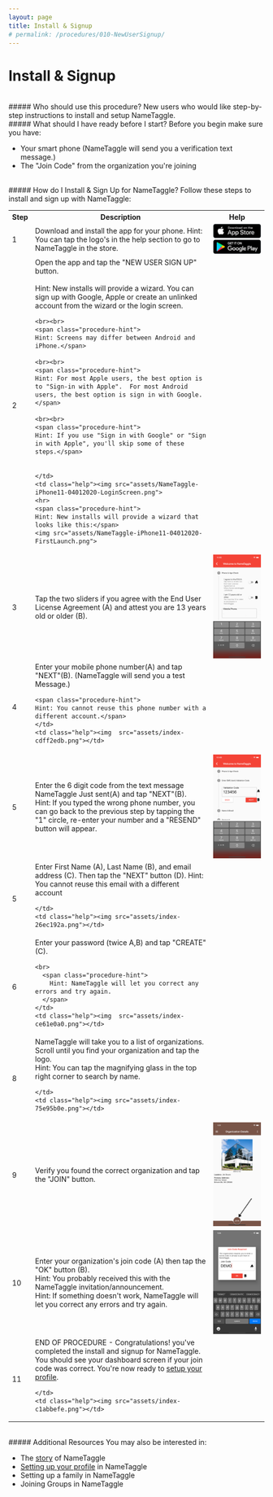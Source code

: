 ```yaml
---
layout: page
title: Install & Signup
# permalink: /procedures/010-NewUserSignup/
---
```


<h1 class="perm-marker">Install & Signup</h1>

<br>
##### Who should use this procedure?
New users who would like step-by-step instructions to install and setup NameTaggle.

<br>
##### What should I have ready before I start?
Before you begin make sure you have:
<ul class="release-bullets">
<li> Your smart phone (NameTaggle will send you a verification text message.)</li>
<li>The "Join Code" from the organization you're joining</li>
</ul>

<br>
##### How do I Install & Sign Up for NameTaggle?
Follow these steps to install and sign up with NameTaggle:
<table class="procedure-table">
  <tr>
    <th>Step</th>
    <th>Description</th>
    <th>Help</th>
  </tr>
  <tr>
    <td class="step-num">1</td>
    <td class="description">Download and install the app for your phone.
    <span class="procedure-hint">
    Hint: You can tap the logo's in the help section to go to NameTaggle in the store.</span>
    </td>
    <td class="help">
      <a href="https://apps.apple.com/us/app/nametaggle/id1479297455"><img src="/assets/download-app-store.png"></a>
      <br>
      <a href="https://play.google.com/store/apps/details?id=com.nametaggle.nametaggle&hl=en_US"><img src="/assets/download-google-play.png"></a>
    </td>
  </tr>
  <tr>
    <td class="step-num">2</td>
    <td class="description">Open the app and tap the "NEW USER SIGN UP" button.
    <br><br>
    <span class="procedure-hint">
    Hint: New installs will provide a wizard.  You can sign up with Google, Apple or create an unlinked account from the wizard or the login screen.</span>

    <br><br>
    <span class="procedure-hint">
    Hint: Screens may differ between Android and iPhone.</span>

    <br><br>
    <span class="procedure-hint">
    Hint: For most Apple users, the best option is to "Sign-in with Apple".  For most Android users, the best option is sign in with Google.</span>

    <br><br>
    <span class="procedure-hint">
    Hint: If you use "Sign in with Google" or "Sign in with Apple", you'll skip some of these steps.</span>


    </td>
    <td class="help"><img src="assets/NameTaggle-iPhone11-04012020-LoginScreen.png">
    <hr>
    <span class="procedure-hint">
    Hint: New installs will provide a wizard that looks like this:</span>
    <img src="assets/NameTaggle-iPhone11-04012020-FirstLaunch.png">

</td>
  </tr>

  <tr>
    <td class="step-num">3</td>
    <td class="description"> Tap the two sliders if you agree with the End User License Agreement (A) and attest you are 13 years old or older (B).</td>
    <td class="help"><img src="assets/index-afa40d10.png"></td>
  </tr>

  <tr>
    <td class="step-num">4</td>
    <td class="description">Enter your mobile phone number(A) and tap "NEXT"(B). (NameTaggle will send you a test Message.)

    <span class="procedure-hint">
    Hint: You cannot reuse this phone number with a different account.</span>
    </td>
    <td class="help"><img  src="assets/index-cdff2edb.png"></td>
  </tr>

  <tr>
    <td class="step-num">5</td>
    <td class="description">Enter the 6 digit code from the text message NameTaggle Just sent(A) and tap "NEXT"(B). <br>
    <span class="procedure-hint">
    Hint: If you typed the wrong phone number, you can go back to the previous step by tapping the "1" circle, re-enter your number and a "RESEND" button will appear. </span></td>
    <td class="help"><img  src="assets/index-4f3e7a2f.png"></td>
  </tr>

  <tr>
    <td class="step-num">5</td>
    <td class="description">Enter First Name (A), Last Name (B), and email address (C). Then tap the "NEXT" button (D).
    <span class="procedure-hint">
      Hint: You cannot reuse this email with a different account
    </span>

    </td>
    <td class="help"><img src="assets/index-26ec192a.png"></td>
  </tr>


  <tr>
    <td class="step-num">6</td>
    <td class="description">Enter your password (twice A,B) and tap "CREATE" (C).

    <br>
      <span class="procedure-hint">
        Hint: NameTaggle will let you correct any errors and try again.
      </span>
    </td>
    <td class="help"><img  src="assets/index-ce61e0a0.png"></td>
  </tr>

  <tr>
    <td class="step-num">8</td>
    <td class="description">NameTaggle will take you to a list of organizations. Scroll until you find your organization and tap the logo.
    <br>
    <span class="procedure-hint">
      Hint: You can tap the magnifying glass in the top right corner to search by name.
      </span>

    </td>
    <td class="help"><img src="assets/index-75e95b0e.png"></td>
  </tr>

  <tr>
    <td class="step-num">9</td>
    <td class="description">
      Verify you found the correct organization and tap the "JOIN" button.
    </td>
    <td class="help"><img src="assets/index-5c5916b6.png"></td>
  </tr>



  <tr>
    <td class="step-num">10</td>
    <td class="description"> Enter your organization's join code (A) then tap the "OK" button (B).
    <br>
    <span class="procedure-hint">
      Hint: You probably received this with the NameTaggle invitation/announcement.
      </span>
      <br>
    <span class="procedure-hint">
      Hint: If something doesn't work, NameTaggle will let you correct any errors and try again.
    </span>
    </td>
    <td class="help"><img src="assets/index-e4a0ef36.png"></td>
  </tr>

  <tr>
    <td class="step-num">11</td>
    <td class="description"> END OF PROCEDURE - Congratulations! you've completed the install and signup for NameTaggle.  You should see your dashboard screen if your join code was correct. You're now ready to <a href="/procedures/020-ProfileSetup/">setup your profile</a>.
    <br>

    </td>
    <td class="help"><img src="assets/index-c1abbefe.png"></td>
  </tr>

</table>

<br>
##### Additional Resources
You may also be interested in:
<ul class="release-bullets">
<li>The <a href="/about/">story</a> of NameTaggle</li>
<li><a href="/procedures/020-ProfileSetup/">Setting up your profile</a> in NameTaggle</li>
<li>Setting up a family in NameTaggle</li>
<li>Joining Groups in NameTaggle</li>
</ul>
